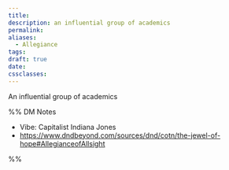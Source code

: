 ```yaml
---
title: 
description: an influential group of academics
permalink: 
aliases:
  - Allegiance
tags: 
draft: true
date: 
cssclasses:
---
```

An influential group of academics

%% DM Notes
- Vibe: Capitalist Indiana Jones
- https://www.dndbeyond.com/sources/dnd/cotn/the-jewel-of-hope#AllegianceofAllsight 


%%
